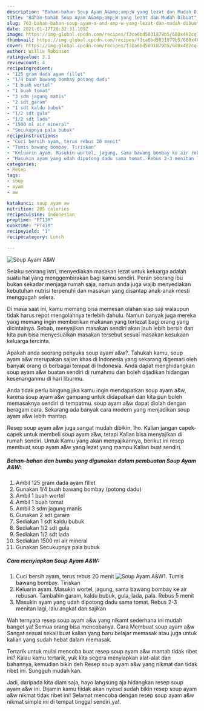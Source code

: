```yaml
---
description: "Bahan-bahan Soup Ayam A&amp;amp;W yang lezat dan Mudah Dibuat"
title: "Bahan-bahan Soup Ayam A&amp;amp;W yang lezat dan Mudah Dibuat"
slug: 763-bahan-bahan-soup-ayam-a-and-amp-w-yang-lezat-dan-mudah-dibuat
date: 2021-01-17T20:32:31.109Z
image: https://img-global.cpcdn.com/recipes/f3ca6bd5031879b5/680x482cq70/soup-ayam-aw-foto-resep-utama.jpg
thumbnail: https://img-global.cpcdn.com/recipes/f3ca6bd5031879b5/680x482cq70/soup-ayam-aw-foto-resep-utama.jpg
cover: https://img-global.cpcdn.com/recipes/f3ca6bd5031879b5/680x482cq70/soup-ayam-aw-foto-resep-utama.jpg
author: Willie Robinson
ratingvalue: 3.1
reviewcount: 4
recipeingredient:
- "125 gram dada ayam fillet"
- "1/4 buah bawang bombay potong dadu"
- "1 buah wortel"
- "1 buah tomat"
- "3 sdm jagung manis"
- "2 sdt garam"
- "1 sdt kaldu bubuk"
- "1/2 sdt gula"
- "1/2 sdt lada"
- "1500 ml air mineral"
- "Secukupnya pala bubuk"
recipeinstructions:
- "Cuci bersih ayam, terus rebus 20 menit"
- "Tumis bawang bombay. Tiriskan"
- "Keluarin ayam. Masukin wortel, jagung, sama bawang bombay ke air rebusan. Tambahin garam, kaldu bubuk, gula, lada, pala. Rebus 5 menit"
- "Masukin ayam yang udah dipotong dadu sama tomat. Rebus 2-3 menitan lagi, lalu angkat dan sajikan"
categories:
- Resep
tags:
- soup
- ayam
- aw

katakunci: soup ayam aw 
nutrition: 205 calories
recipecuisine: Indonesian
preptime: "PT13M"
cooktime: "PT41M"
recipeyield: "1"
recipecategory: Lunch

---
```



![Soup Ayam A&amp;W](https://img-global.cpcdn.com/recipes/f3ca6bd5031879b5/680x482cq70/soup-ayam-aw-foto-resep-utama.jpg)

Selaku seorang istri, menyediakan masakan lezat untuk keluarga adalah suatu hal yang menggembirakan bagi kamu sendiri. Peran seorang ibu bukan sekadar menjaga rumah saja, namun anda juga wajib menyediakan kebutuhan nutrisi terpenuhi dan masakan yang disantap anak-anak mesti menggugah selera.

Di masa  saat ini, kamu memang bisa memesan olahan siap saji walaupun tidak harus repot mengolahnya terlebih dahulu. Namun banyak juga mereka yang memang ingin memberikan makanan yang terlezat bagi orang yang dicintainya. Sebab, menyajikan masakan sendiri akan jauh lebih bersih dan kita pun bisa menyesuaikan masakan tersebut sesuai masakan kesukaan keluarga tercinta. 



Apakah anda seorang penyuka soup ayam a&amp;w?. Tahukah kamu, soup ayam a&amp;w merupakan sajian khas di Indonesia yang sekarang digemari oleh banyak orang di berbagai tempat di Indonesia. Anda dapat menghidangkan soup ayam a&amp;w buatan sendiri di rumahmu dan boleh dijadikan hidangan kesenanganmu di hari liburmu.

Anda tidak perlu bingung jika kamu ingin mendapatkan soup ayam a&amp;w, karena soup ayam a&amp;w gampang untuk didapatkan dan kita pun boleh memasaknya sendiri di tempatmu. soup ayam a&amp;w dapat diolah dengan beragam cara. Sekarang ada banyak cara modern yang menjadikan soup ayam a&amp;w lebih mantap.

Resep soup ayam a&amp;w juga sangat mudah dibikin, lho. Kalian jangan capek-capek untuk membeli soup ayam a&amp;w, tetapi Kalian bisa menyajikan di rumah sendiri. Untuk Kamu yang akan menyajikannya, berikut ini resep membuat soup ayam a&amp;w yang lezat yang mampu Kalian buat sendiri.

<!--inarticleads1-->

##### Bahan-bahan dan bumbu yang digunakan dalam pembuatan Soup Ayam A&amp;W:

1. Ambil 125 gram dada ayam fillet
1. Gunakan 1/4 buah bawang bombay (potong dadu)
1. Ambil 1 buah wortel
1. Ambil 1 buah tomat
1. Ambil 3 sdm jagung manis
1. Gunakan 2 sdt garam
1. Sediakan 1 sdt kaldu bubuk
1. Sediakan 1/2 sdt gula
1. Sediakan 1/2 sdt lada
1. Sediakan 1500 ml air mineral
1. Gunakan Secukupnya pala bubuk




<!--inarticleads2-->

##### Cara menyiapkan Soup Ayam A&amp;W:

1. Cuci bersih ayam, terus rebus 20 menit
<img src="https://img-global.cpcdn.com/steps/3e6a7e1ba9fca6b0/160x128cq70/soup-ayam-aw-langkah-memasak-1-foto.jpg" alt="Soup Ayam A&amp;W">1. Tumis bawang bombay. Tiriskan
1. Keluarin ayam. Masukin wortel, jagung, sama bawang bombay ke air rebusan. Tambahin garam, kaldu bubuk, gula, lada, pala. Rebus 5 menit
1. Masukin ayam yang udah dipotong dadu sama tomat. Rebus 2-3 menitan lagi, lalu angkat dan sajikan




Wah ternyata resep soup ayam a&amp;w yang nikamt sederhana ini mudah banget ya! Semua orang bisa mencobanya. Cara Membuat soup ayam a&amp;w Sangat sesuai sekali buat kalian yang baru belajar memasak atau juga untuk kalian yang sudah hebat dalam memasak.

Tertarik untuk mulai mencoba buat resep soup ayam a&amp;w mantab tidak ribet ini? Kalau kamu tertarik, yuk kita segera menyiapkan alat-alat dan bahannya, kemudian bikin deh Resep soup ayam a&amp;w yang nikmat dan tidak ribet ini. Sungguh mudah kan. 

Jadi, daripada kita diam saja, hayo langsung aja hidangkan resep soup ayam a&amp;w ini. Dijamin kamu tiidak akan nyesel sudah bikin resep soup ayam a&amp;w nikmat tidak ribet ini! Selamat mencoba dengan resep soup ayam a&amp;w nikmat simple ini di tempat tinggal sendiri,ya!.

